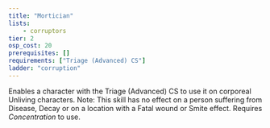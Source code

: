 ```yaml
---
title: "Mortician"
lists:
    - corruptors
tier: 2
osp_cost: 20
prerequisites: []
requirements: ["Triage (Advanced) CS"]
ladder: "corruption"
---
```

Enables a character with the Triage (Advanced) CS to use it on corporeal Unliving characters. Note: This skill has no effect on a person suffering from Disease, Decay or on a location with a Fatal wound or Smite effect. Requires _Concentration_ to use.
